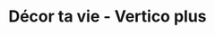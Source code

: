---
title: "Décor ta vie - Vertico plus"
url: /hawkesbury/decor-ta-vie-vertico-plus/
shop: window blind
---
